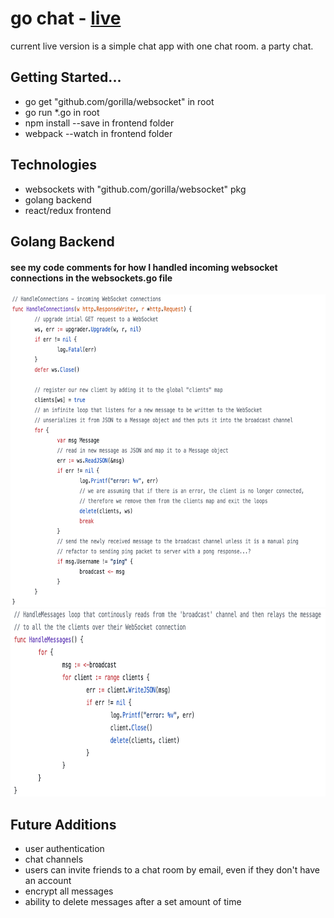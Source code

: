 # go chat - [live](http://go-chat-beta.herokuapp.com/#/)

current live version is a simple chat app with one chat room. a party chat. 

## Getting Started...

- go get "github.com/gorilla/websocket" in root
- go run *.go in root
- npm install --save in frontend folder
- webpack --watch in frontend folder

## Technologies 

- websockets  with "github.com/gorilla/websocket" pkg
- golang backend
- react/redux frontend

## Golang Backend

#### see my code comments for how I handled incoming websocket connections in the websockets.go file
<img src="./docs/handle-connections.png" height="500" />
<img src="./docs/handle-messages.png" height="300" />


## Future Additions

- user authentication
- chat channels
- users can invite friends to a chat room by email, even if they don't have an account
- encrypt all messages
- ability to delete messages after a set amount of time

